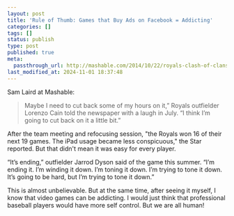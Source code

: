 ```yaml
---
layout: post
title: 'Rule of Thumb: Games that Buy Ads on Facebook = Addicting'
categories: []
tags: []
status: publish
type: post
published: true
meta:
  passthrough_url: http://mashable.com/2014/10/22/royals-clash-of-clans/#:eyJzIjoidCIsImkiOiJfcXAyYzFkYW9hcnhtbDBiOSJ9
last_modified_at: 2024-11-01 18:37:48
---
```


Sam Laird at Mashable:


>Maybe I need to cut back some of my hours on it,” Royals outfielder Lorenzo Cain told the newspaper with a laugh in July. “I think I’m going to cut back on it a little bit.”
  
  
After the team meeting and refocusing session, "the Royals won 16 of their next 19 games. The iPad usage became less conspicuous," the Star reported. But that didn't mean it was easy for every player.
  
  
“It’s ending,” outfielder Jarrod Dyson said of the game this summer. “I’m ending it. I’m winding it down. I’m toning it down. I’m trying to tone it down. It’s going to be hard, but I’m trying to tone it down.”



This is almost unbelievable. But at the same time, after seeing it myself, I know that video games can be addicting. I would just think that professional baseball players would have more self control. But we are all human!

